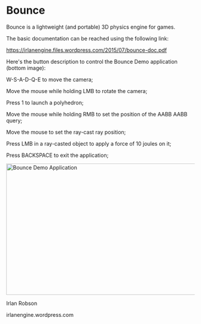 # Bounce

Bounce is a lightweight (and portable) 3D physics engine for games.

The basic documentation can be reached using the following link:

https://irlanengine.files.wordpress.com/2015/07/bounce-doc.pdf

Here's the button description to control the Bounce Demo application (bottom image):

W-S-A-D-Q-E to move the camera;

Move the mouse while holding LMB to rotate the camera;

Press 1 to launch a polyhedron;

Move the mouse while holding RMB to set the position of the AABB AABB query;

Move the mouse to set the ray-cast ray position;

Press LMB in a ray-casted object to apply a force of 10 joules on it;

Press BACKSPACE to exit the application;

<img src="https://irlanengine.files.wordpress.com/2015/07/bounc3.png" alt="Bounce Demo Application" width=512 height=352 align="middle">

Irlan Robson

irlanengine.wordpress.com
